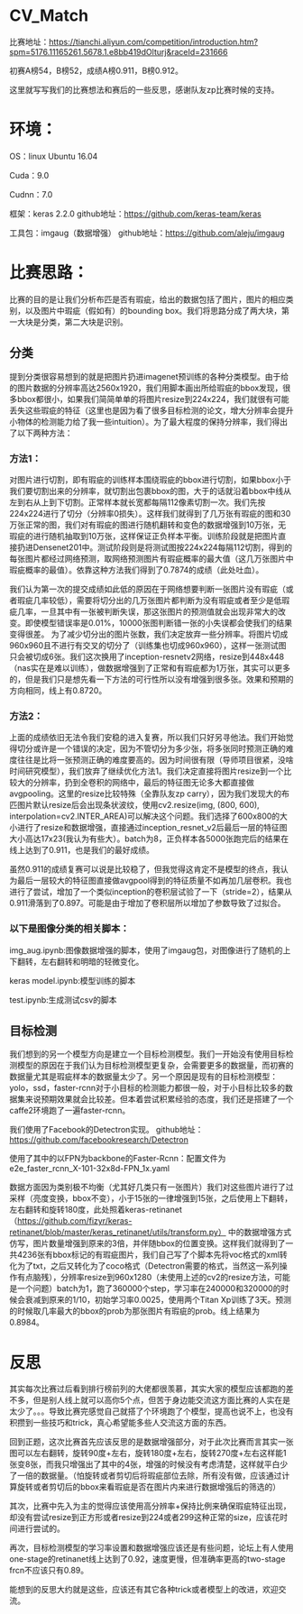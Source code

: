 # CV_Match

比赛地址：https://tianchi.aliyun.com/competition/introduction.htm?spm=5176.11165261.5678.1.e8bb419dOlturj&raceId=231666

初赛A榜54，B榜52，成绩A榜0.911，B榜0.912。

这里就写写我们的比赛想法和赛后的一些反思，感谢队友zp比赛时候的支持。

# 环境：
OS：linux Ubuntu 16.04

Cuda：9.0

Cudnn：7.0

框架：keras 2.2.0   github地址：https://github.com/keras-team/keras

工具包：imgaug（数据增强）   github地址：https://github.com/aleju/imgaug


# 比赛思路：
比赛的目的是让我们分析布匹是否有瑕疵，给出的数据包括了图片，图片的相应类别，以及图片中瑕疵（假如有）的bounding box。我们将思路分成了两大块，第一大块是分类，第二大块是识别。

## 分类
提到分类很容易想到的就是把图片扔进imagenet预训练的各种分类模型。由于给的图片数据的分辨率高达2560x1920，我们用脚本画出所给瑕疵的bbox发现，很多bbox都很小，如果我们简简单单的将图片resize到224x224，我们就很有可能丢失这些瑕疵的特征（这里也是因为看了很多目标检测的论文，增大分辨率会提升小物体的检测能力给了我一些intuition）。为了最大程度的保持分辨率，我们得出了以下两种方法：

### 方法1：
对图片进行切割，即有瑕疵的训练样本围绕瑕疵的bbox进行切割，如果bbox小于我们要切割出来的分辨率，就切割出包裹bbox的图，大于的话就沿着bbox中线从左到右从上到下切割。正常样本就长宽都每隔112像素切割一次。我们先按224x224进行了切分（分辨率0损失）。这样我们就得到了几万张有瑕疵的图和30万张正常的图，我们对有瑕疵的图进行随机翻转和变色的数据增强到10万张，无瑕疵的进行随机抽取到10万张，这样保证正负样本平衡。训练阶段就是把图片直接扔进Densenet201中。测试阶段则是将测试图按224x224每隔112切割，得到的每张图片都经过网络预测，取网络预测图片有瑕疵概率的最大值（这几万张图片中瑕疵概率的最值）。依靠这种方法我们得到了0.7874的成绩（此处吐血）。

我们认为第一次的提交成绩如此低的原因在于网络想要判断一张图片没有瑕疵（或者瑕疵几率较低），需要将切分出的几万张图片都判断为没有瑕疵或者至少是低瑕疵几率，一旦其中有一张被判断失误，那这张图片的预测值就会出现非常大的改变。即使模型错误率是0.01%，10000张图判断错一张的小失误都会使我们的结果变得很差。
为了减少切分出的图片张数，我们决定放弃一些分辨率。将图片切成960x960且不进行有交叉的切分了（训练集也切成960x960），这样一张测试图只会被切成6张。我们这次换用了inception-resnetv2网络，resize到448x448（nas实在是难以训练），做数据增强到了正常和有瑕疵都为1万张，其实可以更多的，但是我们只是想先看一下方法的可行性所以没有增强到很多张。效果和预期的方向相同，线上有0.8720。

### 方法2：
上面的成绩依旧无法令我们安稳的进入复赛，所以我们只好另寻他法。我们开始觉得切分或许是一个错误的决定，因为不管切分为多少张，将多张同时预测正确的难度往往是比将一张预测正确的难度要高的。因为时间很有限（导师项目很紧，没啥时间研究模型），我们放弃了继续优化方法1。我们决定直接将图片resize到一个比较大的分辨率，扔到全卷积的网络中，最后的特征图无论多大都直接做avgpooling。这里的resize比较特殊（全靠队友zp carry），因为我们发现大的布匹图片默认resize后会出现条状波纹，使用cv2.resize(img, (800, 600), interpolation=cv2.INTER_AREA)可以解决这个问题。我们选择了600x800的大小进行了resize和数据增强，直接通过inception_resnet_v2后最后一层的特征图大小高达17x23(我认为有些大）。batch为8，正负样本各5000张跑完后的结果在线上达到了0.911，也是我们的最好成绩。

虽然0.911的成绩复赛可以说是比较稳了，但我觉得这肯定不是模型的终点，我认为最后一层较大的特征图直接做avgpool得到的特征质量不如再加几层卷积。我也进行了尝试，增加了一个类似inception的卷积层试验了一下（stride=2），结果从0.911滑落到了0.897。可能是由于增加了卷积层所以增加了参数导致了过拟合。


### 以下是图像分类的相关脚本：
img_aug.ipynb:图像数据增强的脚本，使用了imgaug包，对图像进行了随机的上下翻转，左右翻转和明暗的轻微变化。

keras model.ipynb:模型训练的脚本

test.ipynb:生成测试csv的脚本


## 目标检测
我们想到的另一个模型方向是建立一个目标检测模型。我们一开始没有使用目标检测模型的原因在于我们认为目标检测模型更复杂，会需要更多的数据量，而初赛的数据量尤其是瑕疵样本的数据量太少了。另一个原因是现有的目标检测模型：yolo，ssd，faster-rcnn对于小目标的检测能力都很一般，对于小目标比较多的数据集来说预期效果就会比较差。但本着尝试积累经验的态度，我们还是搭建了一个caffe2环境跑了一遍faster-rcnn。

我们使用了Facebook的Detectron实现。   github地址：https://github.com/facebookresearch/Detectron

使用了其中的以FPN为backbone的Faster-Rcnn：配置文件为 e2e_faster_rcnn_X-101-32x8d-FPN_1x.yaml

数据方面因为类别极不均衡（尤其好几类只有一张图片）我们对这些图片进行了过采样（亮度变换，bbox不变），小于15张的一律增强到15张，之后使用上下翻转，左右翻转和旋转180度，此处照着keras-retinanet（https://github.com/fizyr/keras-retinanet/blob/master/keras_retinanet/utils/transform.py） 中的数据增强方式仿写，图片数量增强到原来的3倍，并伴随bbox的位置变换。这样我们就得到了一共4236张有bbox标记的有瑕疵图片，我们自己写了个脚本先将voc格式的xml转化为了txt，之后又转化为了coco格式（Detectron需要的格式，当然这一系列操作有点脑残），分辨率resize到960x1280（未使用上述的cv2的resize方法，可能是一个问题）batch为1，跑了360000个step，学习率在240000和320000的时候会衰减到原来的1/10，初始学习率0.0025，使用两个Titan Xp训练了3天。预测的时候取几率最大的bbox的prob为那张图片有瑕疵的prob。线上结果为0.8984。



# 反思
其实每次比赛过后看到排行榜前列的大佬都很羡慕，其实大家的模型应该都跑的差不多，但是别人线上就可以高你5个点，但苦于身边能交流这方面比赛的人实在是太少了。。。导致比赛完感觉自己就搭了个环境跑了个模型，提高也说不上，也没有积攒到一些技巧和trick，真心希望能多些人交流这方面的东西。

回到正题，这次比赛首先应该反思的是数据增强部分，对于此次比赛而言其实一张图可以左右翻转，旋转90度+左右，旋转180度+左右，旋转270度+左右这样能1张变8张，而我只增强出了其中的4张，增强的时候没有考虑清楚，这样就平白少了一倍的数据量。（怕旋转或者剪切后将瑕疵部位去除，所有没有做，应该通过计算旋转或者剪切后的bbox来看瑕疵是否在图片内来进行数据增强后的筛选的）

其次，比赛中先入为主的觉得应该使用高分辨率+保持比例来确保瑕疵特征出现，却没有尝试resize到正方形或者resize到224或者299这种正常的size，应该花时间进行尝试的。

再次，目标检测模型的学习率设置和数据增强应该还是有些问题，论坛上有人使用one-stage的retinanet线上达到了0.92，速度更慢，但准确率更高的two-stage frcn不应该只有0.89。

能想到的反思大约就是这些，应该还有其它各种trick或者模型上的改进，欢迎交流。










